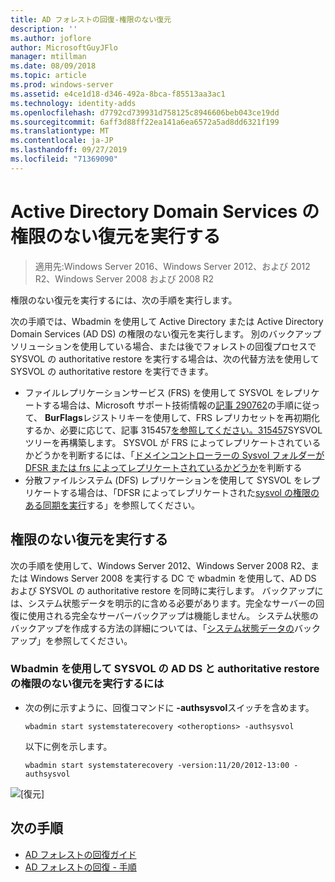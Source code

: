 ```yaml
---
title: AD フォレストの回復-権限のない復元
description: ''
ms.author: joflore
author: MicrosoftGuyJFlo
manager: mtillman
ms.date: 08/09/2018
ms.topic: article
ms.prod: windows-server
ms.assetid: e4ce1d18-d346-492a-8bca-f85513aa3ac1
ms.technology: identity-adds
ms.openlocfilehash: d7792cd739931d758125c8946606beb043ce19dd
ms.sourcegitcommit: 6aff3d88ff22ea141a6ea6572a5ad8dd6321f199
ms.translationtype: MT
ms.contentlocale: ja-JP
ms.lasthandoff: 09/27/2019
ms.locfileid: "71369090"
---
```

# <a name="performing-a-nonauthoritative-restore-of-active-directory-domain-services"></a>Active Directory Domain Services の権限のない復元を実行する 

>適用先:Windows Server 2016、Windows Server 2012、および 2012 R2、Windows Server 2008 および 2008 R2

権限のない復元を実行するには、次の手順を実行します。  
  
次の手順では、Wbadmin を使用して Active Directory または Active Directory Domain Services (AD DS) の権限のない復元を実行します。 別のバックアップソリューションを使用している場合、または後でフォレストの回復プロセスで SYSVOL の authoritative restore を実行する場合は、次の代替方法を使用して SYSVOL の authoritative restore を実行できます。  
  
- ファイルレプリケーションサービス (FRS) を使用して SYSVOL をレプリケートする場合は、Microsoft サポート技術情報の[記事 290762](https://go.microsoft.com/fwlink/?LinkId=148443)の手順に従って、 **BurFlags**レジストリキーを使用して、FRS レプリカセットを再初期化するか、必要に応じて、記事 315457[を参照してください。315457](https://support.microsoft.com/kb/315457)SYSVOL ツリーを再構築します。 SYSVOL が FRS によってレプリケートされているかどうかを判断するには、「[ドメインコントローラーの Sysvol フォルダーが DFSR または frs によってレプリケートされているかどうか](https://msdn.microsoft.com/library/windows/desktop/cc507518.aspx#determining_whether_a_domain_controller_s_sysvol_folder_is_replicated_by_dfsr_or_frs)を判断する  
- 分散ファイルシステム (DFS) レプリケーションを使用して SYSVOL をレプリケートする場合は、「DFSR によってレプリケートされた[sysvol の権限のある同期を実行](AD-Forest-Recovery-Authoritative-Recovery-SYSVOL.md)する」を参照してください。  

## <a name="performing-a-nonauthoritative-restore"></a>権限のない復元を実行する

次の手順を使用して、Windows Server 2012、Windows Server 2008 R2、または Windows Server 2008 を実行する DC で wbadmin を使用して、AD DS および SYSVOL の authoritative restore を同時に実行します。 バックアップには、システム状態データを明示的に含める必要があります。完全なサーバーの回復に使用される完全なサーバーバックアップは機能しません。 システム状態のバックアップを作成する方法の詳細については、「[システム状態データの](AD-Forest-Recovery-Backing-up-System-State.md)バックアップ」を参照してください。  
  
### <a name="to-perform-a-nonauthoritative-restore-of-ad-ds-and-authoritative-restore-of-sysvol-using-wbadminexe"></a>Wbadmin を使用して SYSVOL の AD DS と authoritative restore の権限のない復元を実行するには  
  
- 次の例に示すように、回復コマンドに **-authsysvol**スイッチを含めます。  

   ```  
   wbadmin start systemstaterecovery <otheroptions> -authsysvol  
   ```  

   以下に例を示します。  

   ```  
   wbadmin start systemstaterecovery -version:11/20/2012-13:00 -authsysvol  
   ```  
  
![[復元]](media/AD-Forest-Recovery-Nonauthoritative-Restore/nonauth.png)

## <a name="next-steps"></a>次の手順

- [AD フォレストの回復ガイド](AD-Forest-Recovery-Guide.md)
- [AD フォレストの回復 - 手順](AD-Forest-Recovery-Procedures.md)
